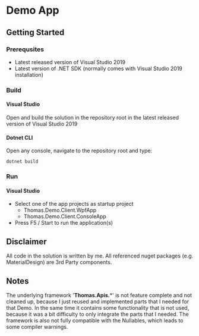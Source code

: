 # Demo App

## Getting Started

### Prerequsites
* Latest released version of Visual Studio 2019
* Latest version of .NET SDK (normally comes with Visual Studio 2019 installation)

### Build
#### Visual Studio
Open and build the solution in the repository root in the latest released version of Visual Studio 2019 

#### Dotnet CLI
Open any console, navigate to the repository root and type:
```
dotnet build
```

### Run

#### Visual Studio
* Select one of the app projects as startup project
  * Thomas.Demo.Client.WpfApp
  * Thomas.Demo.Client.ConsoleApp
* Press F5 / Start to run the application(s)


## Disclaimer
All code in the solution is written by me. All referenced nuget packages (e.g. MaterialDesign) are 3rd Party components.

## Notes
The underlying framework '**Thomas.Apis.***' is not feature complete and not cleaned up, because I just reused and implemented parts that I needed for that Demo. In the same time it contains some functionality that is not used, because it was a bit difficulty to only integrate the parts that I needed.
The framework is also not fully compatible with the Nullables, which leads to some compiler warnings.
